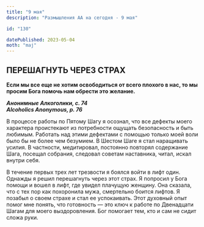 ```yaml
---
title: "9 мая"
description: "Размышления АА на сегодня - 9 мая"

id: "130"

datePublished: 2023-05-04
moth: "maj"
---
```


## ПЕРЕШАГНУТЬ ЧЕРЕЗ СТРАХ

**Если мы все еще не хотим освободиться от всего плохого в нас, то мы просим
Бога помочь нам обрести это желание.**

**_Анонимные Алкоголики, с. 74  
Alcoholics Anonymous, p. 76_**

В процессе работы по Пятому Шагу я осознал, что все дефекты моего характера
проистекают из потребности ощущать безопасность и быть любимым. Работать над
этими дефектами с помощью только моей воли было бы не более чем безумием. В
Шестом Шаге я стал наращивать усилия. В частности, медитировал, постоянно
повторял содержание Шага, посещал собрания, следовал советам наставника,
читал, искал внутри себя.

В течение первых трех лет трезвости я боялся войти в лифт один. Однажды я
решил перешагнуть через этот страх. Я попросил у Бога помощи и вошел в лифт,
где увидел плачущую женщину. Она сказала, что с тех пор как похоронила мужа,
смертельно боится лифтов. Я позабыл о своем страхе и стал ее успокаивать. Этот
духовный опыт помог мне понять, что готовность — это ключ к работе по
Двенадцати Шагам для моего выздоровления. Бог помогает тем, кто и сам не сидит
сложа руки.
